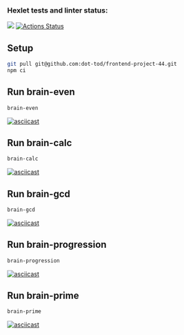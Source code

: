 ### Hexlet tests and linter status:
<a href="https://codeclimate.com/github/dot-tod/frontend-project-44/maintainability"><img src="https://api.codeclimate.com/v1/badges/3712f48a968ebea1445f/maintainability" /></a>
[![Actions Status](https://github.com/dot-tod/frontend-project-44/workflows/hexlet-check/badge.svg)](https://github.com/dot-tod/frontend-project-44/actions)

## Setup

```bash
git pull git@github.com:dot-tod/frontend-project-44.git
npm ci
```

## Run brain-even

```bash
brain-even
```

[![asciicast](https://asciinema.org/a/Ara9xSHBFmBrdfEKulzjVd91A.svg)](https://asciinema.org/a/Ara9xSHBFmBrdfEKulzjVd91A)

## Run brain-calc

```bash
brain-calc
```

[![asciicast](https://asciinema.org/a/MhhS7xskWtLUPvuvZ58WqHdHt.svg)](https://asciinema.org/a/MhhS7xskWtLUPvuvZ58WqHdHt)

## Run brain-gcd

```bash
brain-gcd
```

[![asciicast](https://asciinema.org/a/cZaWHaHTWSOCpHUAgjYwuKtps.svg)](https://asciinema.org/a/cZaWHaHTWSOCpHUAgjYwuKtps)

## Run brain-progression

```bash
brain-progression
```

[![asciicast](https://asciinema.org/a/9UzXyrGj2cNDCr2fUa87S3SHW.svg)](https://asciinema.org/a/9UzXyrGj2cNDCr2fUa87S3SHW)

## Run brain-prime

```bash
brain-prime
```

[![asciicast](https://asciinema.org/a/kT6vOTPWjFGpy0RDYWnC22PkU.svg)](https://asciinema.org/a/kT6vOTPWjFGpy0RDYWnC22PkU)